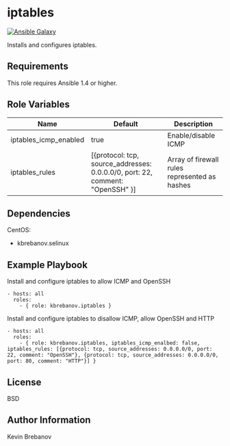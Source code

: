 iptables
========

[![Ansible Galaxy](https://img.shields.io/badge/galaxy-kbrebanov.iptables-660198.svg)](https://galaxy.ansible.com/list#/roles/3393)

Installs and configures iptables.

Requirements
------------

This role requires Ansible 1.4 or higher.

Role Variables
--------------

| Name                  | Default                                                                       | Description                                   |
|-----------------------|-------------------------------------------------------------------------------|-----------------------------------------------|
| iptables_icmp_enabled | true                                                                          | Enable/disable ICMP                           |
| iptables_rules        | [{protocol: tcp, source_addresses: 0.0.0.0/0, port: 22, comment: "OpenSSH" }] | Array of firewall rules represented as hashes |

Dependencies
------------

CentOS:
  - kbrebanov.selinux

Example Playbook
----------------

Install and configure iptables to allow ICMP and OpenSSH
```
- hosts: all
  roles:
    - { role: kbrebanov.iptables }
```

Install and configure iptables to disallow ICMP, allow OpenSSH and HTTP
```
- hosts: all
  roles:
    - { role: kbrebanov.iptables, iptables_icmp_enalbed: false, iptables_rules: [{protocol: tcp, source_addresses: 0.0.0.0/0, port: 22, comment: "OpenSSH"}, {protocol: tcp, source_addresses: 0.0.0.0/0, port: 80, comment: "HTTP"}] }
```

License
-------

BSD

Author Information
------------------

Kevin Brebanov
